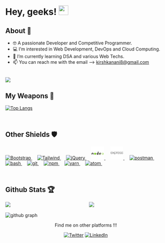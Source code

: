# Hey, geeks! <img src="https://raw.githubusercontent.com/MartinHeinz/MartinHeinz/master/wave.gif" width="30px" height="30px">
## About 🤠

- 🤓 A passionate Developer and Competitive Programmer.
- 💻 I’m interested in Web Development, DevOps and Cloud Computing.
- 🌱 I’m currently learning DSA and various Web Techs.
- 📫 You can reach me with the email --> kirshkanani8@gmail.com
    
<br>

<img align="center" width="600" src="mygif.gif">

## My Weapons 🌟

[![Top Langs](https://github-readme-stats.vercel.app/api/top-langs/?username=KrishKanani&theme=react)](https://github.com/KrishKanani/github-readme-stats)

<br>

## Other Shields 🛡

<p align="left">
    <a href="https://getbootstrap.com/" target="_blank" rel="noreferrer"> <img src="https://www.vectorlogo.zone/logos/getbootstrap/getbootstrap-icon.svg" alt="Bootstrap" width="40" height="40"/> </a> &nbsp; &nbsp;
    <a href="https://tailwindui.com/" target="_blank" rel="noreferrer"> <img src="https://www.vectorlogo.zone/logos/tailwindcss/tailwindcss-icon.svg" alt="Tailwind" width="40" height="40"/> </a> &nbsp; &nbsp;
    <a href="https://jquery.com/" target="_blank" rel="noreferrer"> <img src="https://www.vectorlogo.zone/logos/jquery/jquery-icon.svg" alt="jQuery" width="40" height="40"/> </a> &nbsp; &nbsp;
    <a href="https://nodejs.org" target="_blank" rel="noreferrer"> <img src="https://raw.githubusercontent.com/devicons/devicon/master/icons/nodejs/nodejs-original-wordmark.svg" alt="nodejs" width="40" height="40"/> </a> &nbsp; &nbsp;
    <a href="https://expressjs.com" target="_blank" rel="noreferrer"> <img src="https://raw.githubusercontent.com/devicons/devicon/master/icons/express/express-original-wordmark.svg" alt="express" width="40" height="40"/> </a> &nbsp; &nbsp;
    <a href="https://postman.com" target="_blank" rel="noreferrer"> <img src="https://www.vectorlogo.zone/logos/getpostman/getpostman-icon.svg" alt="postman" width="40" height="40"/> </a> &nbsp; &nbsp;
    <a href="https://www.gnu.org/software/bash/" target="_blank" rel="noreferrer"> <img src="https://www.vectorlogo.zone/logos/gnu_bash/gnu_bash-icon.svg" alt="bash" width="40" height="40"/> </a> &nbsp; &nbsp;
    <a href="https://git-scm.com/" target="_blank" rel="noreferrer"> <img src="https://www.vectorlogo.zone/logos/git-scm/git-scm-icon.svg" alt="git" width="40" height="40"/> </a> &nbsp; &nbsp;
    <a href="https://www.npmjs.com/" target="_blank" rel="noreferrer"> <img src="https://www.vectorlogo.zone/logos/npmjs/npmjs-icon.svg" alt="npm" width="40" height="40"/> </a> &nbsp; &nbsp;
    <a href="https://yarnpkg.com/" target="_blank" rel="noreferrer"> <img src="https://www.vectorlogo.zone/logos/yarnpkg/yarnpkg-icon.svg" alt="yarn" width="40" height="40"/> </a> &nbsp; &nbsp;
    <a href="https://atom.io/" target="_blank" rel="noreferrer"> <img src="https://www.vectorlogo.zone/logos/atom_io/atom_io-icon.svg" alt="atom" width="40" height="40"/> </a> &nbsp; &nbsp;

</p>

<br>

 
## Github Stats 🏆

<img  src="https://github-readme-stats.vercel.app/api?username=KrishKanani&count_private=true&show_icons=true&theme=gotham" width="48%" align="right" >
<img  src="https://github-readme-streak-stats.herokuapp.com/?user=KrishKanani&theme=gotham" width="48%" >
<br>

![github graph](https://activity-graph.herokuapp.com/graph?username=KrishKanani&theme=gotham&area=true)
<br>

<p align="center">Find me on other platforms !!!</p>

<p align="center">
 
<a href="https://twitter.com/Genius_Nirmit" target="_blank">
<img src="https://img.shields.io/badge/-Twitter-%231DA1F2" alt="Twitter" /></a> 

<a href="https://www.linkedin.com/in/nirmit-pandya-b0a441232/" target="_blank">
<img src="https://img.shields.io/badge/-LinkedIn-%233781da" alt="LinkedIn"/></a>
</p>
